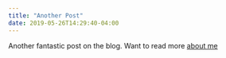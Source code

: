 ```yaml
---
title: "Another Post"
date: 2019-05-26T14:29:40-04:00
---
```


Another fantastic post on the blog. Want to read more [about me](/about)
